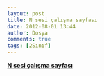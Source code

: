 ```yaml
---
layout: post
title: N sesi çalışma sayfası
date: 2012-08-01 13:44
author: Dosya
comments: true
tags: [2Sınıf]
---
```

<a href="http://yadi.sk/d/RLWwAARW0ACP" target="_blank"><strong>N sesi çalışma sayfası</strong></a>
